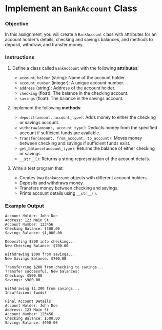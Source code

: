 # **Implement an `BankAccount` Class**
### **Objective**
In this assignment, you will create a `BankAccount` class with attributes for an account holder's details, checking and savings balances, and methods to deposit, withdraw, and transfer money.

### **Instructions**
1. Define a class called `BankAccount` with the following **attributes**:
   - `account_holder` (string): Name of the account holder.
   - `account_number` (integer): A unique account number.
   - `address` (string): Address of the account holder.
   - `checking` (float): The balance in the checking account.
   - `savings` (float): The balance in the savings account.

2. Implement the following **methods**:
   - `deposit(amount, account_type)`: Adds money to either the checking or savings account.
   - `withdraw(amount, account_type)`: Deducts money from the specified account if sufficient funds are available.
   - `transfer(amount, from_account, to_account)`: Moves money between checking and savings if sufficient funds exist.
   - `get_balance(account_type)`: Returns the balance of either checking or savings.
   - `__str__()`: Returns a string representation of the account details.

3. Write a test program that:
   - Creates two `BankAccount` objects with different account holders.
   - Deposits and withdraws money.
   - Transfers money between checking and savings.
   - Prints account details using `__str__()`.

### **Example Output**
```plaintext
Account Holder: John Doe
Address: 123 Main St
Account Number: 123456
Checking Balance: $500.00
Savings Balance: $1,000.00

Depositing $200 into checking...
New Checking Balance: $700.00

Withdrawing $300 from savings...
New Savings Balance: $700.00

Transferring $200 from checking to savings...
Transfer successful. New balances:
Checking: $500.00
Savings: $900.00

Withdrawing $1,200 from savings...
Insufficient funds!

Final Account Details:
Account Holder: John Doe
Address: 123 Main St
Account Number: 123456
Checking Balance: $500.00
Savings Balance: $900.00
```

